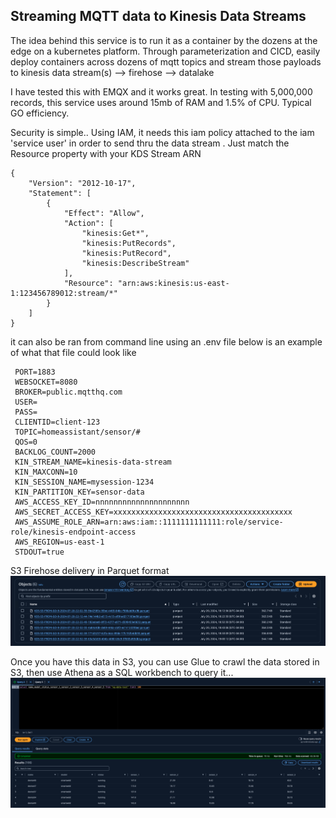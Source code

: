## Streaming MQTT data to Kinesis Data Streams

The idea behind this service is to run it as a container by the dozens at the edge on a kubernetes platform. Through parameterization and CICD, easily deploy containers across dozens of mqtt topics and stream those payloads to kinesis data stream(s) --> firehose --> datalake

I have tested this with EMQX and it works great. In testing with 5,000,000 records, this service uses around 15mb of RAM and 1.5% of CPU. Typical GO efficiency.

Security is simple..
Using IAM, it needs this iam policy attached to the iam 'service user' in order
to send thru the data stream . Just match the Resource property with your KDS Stream ARN

```
{
    "Version": "2012-10-17",
    "Statement": [
        {
            "Effect": "Allow",
            "Action": [
                "kinesis:Get*",
                "kinesis:PutRecords",
                "kinesis:PutRecord",
                "kinesis:DescribeStream"
            ],
            "Resource": "arn:aws:kinesis:us-east-1:123456789012:stream/*"
        }
    ]
}
```

it can also be ran from command line using an .env file
below is an example of what that file could look like

```console
 PORT=1883
 WEBSOCKET=8080
 BROKER=public.mqtthq.com
 USER=
 PASS=
 CLIENTID=client-123
 TOPIC=homeassistant/sensor/#
 QOS=0
 BACKLOG_COUNT=2000
 KIN_STREAM_NAME=kinesis-data-stream
 KIN_MAXCONN=10
 KIN_SESSION_NAME=mysession-1234
 KIN_PARTITION_KEY=sensor-data
 AWS_ACCESS_KEY_ID=nnnnnnnnnnnnnnnnnnnnn
 AWS_SECRET_ACCESS_KEY=xxxxxxxxxxxxxxxxxxxxxxxxxxxxxxxxxxxxxxxx
 AWS_ASSUME_ROLE_ARN=arn:aws:iam::1111111111111:role/service-role/kinesis-endpoint-access
 AWS_REGION=us-east-1
 STDOUT=true
```


S3 Firehose delivery in Parquet format
![S3 Files ](img/s3.png)

Once you have this data in S3, you can use Glue to crawl the data stored in S3, then use Athena as a SQL workbench to query it...
![Athena](img/athena-2.png)
